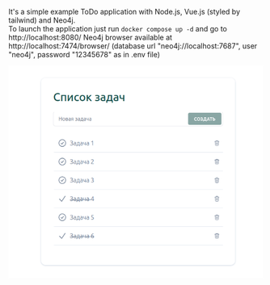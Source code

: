 It's a simple example ToDo application with Node.js, Vue.js (styled by tailwind) and Neo4j.  
To launch the application just run `docker compose up -d` and go to http://localhost:8080/
Neo4j browser available at http://localhost:7474/browser/ (database url "neo4j://localhost:7687", user "neo4j", password "12345678" as in .env file)

![alt text](image.png)
